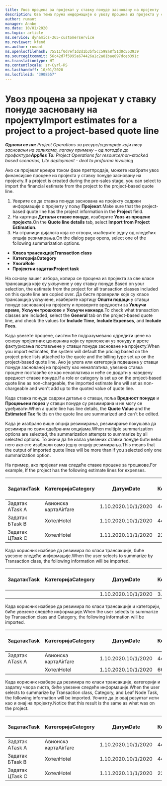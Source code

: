 ```yaml
---
title: Увоз процена за пројекат у ставку понуде засновану на пројекту
description: Ова тема пружа информације о увозу процена из пројекта у ставку понуде.
author: rumant
manager: Annbe
ms.date: 10/01/2020
ms.topic: article
ms.service: dynamics-365-customerservice
ms.reviewer: kfend
ms.author: rumant
ms.openlocfilehash: 75511f0d7ef1d2d1b3bf5cc598a8f51d0c553939
ms.sourcegitcommit: 56c42d7f5995a674426a1c2a81bae897dceb391c
ms.translationtype: HT
ms.contentlocale: sr-Cyrl-RS
ms.lasthandoff: 10/01/2020
ms.locfileid: "3908557"
---
```

# <a name="import-estimates-for-a-project-to-a-project-based-quote-line"></a><span data-ttu-id="4128f-103">Увоз процена за пројекат у ставку понуде засновану на пројекту</span><span class="sxs-lookup"><span data-stu-id="4128f-103">Import estimates for a project to a project-based quote line</span></span>

<span data-ttu-id="4128f-104">_**Односи се на:** Project Operations за ресурс/сценарије који нису засновани на залихама, лагану примену – од погодбе до профактуре_</span><span class="sxs-lookup"><span data-stu-id="4128f-104">_**Applies To:** Project Operations for resource/non-stocked based scenarios, Lite deployment - deal to proforma invoicing_</span></span>


<span data-ttu-id="4128f-105">Ако се пројекат креира током фазе претпродаје, можете изабрати увоз финансијске процене из пројекта у ставку понуде засновану на пројекту.</span><span class="sxs-lookup"><span data-stu-id="4128f-105">If a project is created during the pre-sales stage, you can select to import the financial estimate from the project to the project-based quote line.</span></span>

1. <span data-ttu-id="4128f-106">Уверите се да ставка понуде заснована на пројекту садржи информације о пројекту у пољу **Пројекат**.</span><span class="sxs-lookup"><span data-stu-id="4128f-106">Make sure that the project-based quote line has the project information in the **Project** field.</span></span>
2. <span data-ttu-id="4128f-107">На картици **Детаљи ставке понуде**, изаберите **Увоз из процене пројекта**.</span><span class="sxs-lookup"><span data-stu-id="4128f-107">On the **Quote line details** tab, select **Import from Project Estimation**.</span></span>
3. <span data-ttu-id="4128f-108">На страници дијалога која се отвори, изаберите једну од следећих опција резимирања.</span><span class="sxs-lookup"><span data-stu-id="4128f-108">On the dialog page opens, select one of the following summarization options.</span></span>

  - <span data-ttu-id="4128f-109">**Класа трансакције**</span><span class="sxs-lookup"><span data-stu-id="4128f-109">**Transaction class**</span></span>
  - <span data-ttu-id="4128f-110">**Категорија**</span><span class="sxs-lookup"><span data-stu-id="4128f-110">**Category**</span></span>
  - <span data-ttu-id="4128f-111">**Улога**</span><span class="sxs-lookup"><span data-stu-id="4128f-111">**Role**</span></span> 
  - <span data-ttu-id="4128f-112">**Пројектни задатак**</span><span class="sxs-lookup"><span data-stu-id="4128f-112">**Project task**</span></span>

<span data-ttu-id="4128f-113">На основу вашег избора, копира се процена из пројекта за све класе трансакција које су укључене у ову ставку понуде.</span><span class="sxs-lookup"><span data-stu-id="4128f-113">Based on your selection, the estimate from the project for all transaction classes included on this quote line are copied over.</span></span> <span data-ttu-id="4128f-114">Да бисте проверили које су класе трансакција укључене, изаберите картицу **Општи подаци** у ставци понуде заснованој на пројекту и проверите вредности за **Укључи време**, **Укључи трошкове** и **Укључи накнаде**.</span><span class="sxs-lookup"><span data-stu-id="4128f-114">To check what transaction classes are included, select the **General** tab on the project-based quote line, and check the values for **Include Time**, **Include Expenses**, and **Include Fees**.</span></span>

<span data-ttu-id="4128f-115">Када увезете процене, систем ће подразумевано одредити цене на основу пројектних ценовника који су приложени уз понуду и врсте фактурисања постављене у ставци понуде засноване на пројекту.</span><span class="sxs-lookup"><span data-stu-id="4128f-115">When you import estimates, the system will default the pricing based on the project price lists attached to the quote and the billing type set up on the project-based quote line.</span></span> <span data-ttu-id="4128f-116">Ако је улога или категорија подешена у ставци понуде заснованој на пројекту као ненаплатива, увезена ставка процене поставиће се као ненаплатива и неће се додати у наведену вредност ставке понуде.</span><span class="sxs-lookup"><span data-stu-id="4128f-116">If a role or category is set up on the project-based quote line as non-chargeable, the imported estimate line will set as non-chargeable and won't add up to the quoted value of quote line.</span></span>

<span data-ttu-id="4128f-117">Када ставка понуде садржи детаље о ставци, поља **Вредност понуде** и **Процењени порез** у ставци понуде су резимирана и не могу се уређивати.</span><span class="sxs-lookup"><span data-stu-id="4128f-117">When a quote line has line details, the **Quote Value** and the **Estimated Tax** fields on the quote line are summarized and can't be edited.</span></span>

<span data-ttu-id="4128f-118">Када је изабрано више опција резимирања, резимирање покушава да резимира по свим одабраним опцијама.</span><span class="sxs-lookup"><span data-stu-id="4128f-118">When multiple summarization options are selected, the summarization attempts to summarize by all selected options.</span></span> <span data-ttu-id="4128f-119">То значи да ће излаз увезених ставки понуде бити већи него ако сте изабрали само једну опцију резимирања.</span><span class="sxs-lookup"><span data-stu-id="4128f-119">This means that the output of imported quote lines will be more than if you selected only one summarization option.</span></span>

<span data-ttu-id="4128f-120">На пример, ако пројекат има следеће ставке процене за трошкове.</span><span class="sxs-lookup"><span data-stu-id="4128f-120">For example, If the project has the following estimate lines for expenses.</span></span>

| <span data-ttu-id="4128f-121">Задатак</span><span class="sxs-lookup"><span data-stu-id="4128f-121">Task</span></span> | <span data-ttu-id="4128f-122">Категорија</span><span class="sxs-lookup"><span data-stu-id="4128f-122">Category</span></span> | <span data-ttu-id="4128f-123">Датум</span><span class="sxs-lookup"><span data-stu-id="4128f-123">Date</span></span> | <span data-ttu-id="4128f-124">Количина</span><span class="sxs-lookup"><span data-stu-id="4128f-124">Quantity</span></span> | <span data-ttu-id="4128f-125">Цена по јединици</span><span class="sxs-lookup"><span data-stu-id="4128f-125">Unit price</span></span> | <span data-ttu-id="4128f-126">Износ</span><span class="sxs-lookup"><span data-stu-id="4128f-126">Amount</span></span> |
| --- | --- | --- | --- | --- | --- |
| <span data-ttu-id="4128f-127">Задатак А</span><span class="sxs-lookup"><span data-stu-id="4128f-127">Task A</span></span> | <span data-ttu-id="4128f-128">Авионска карта</span><span class="sxs-lookup"><span data-stu-id="4128f-128">Airfare</span></span> | <span data-ttu-id="4128f-129">1.10.2020.</span><span class="sxs-lookup"><span data-stu-id="4128f-129">10/1/2020</span></span> | <span data-ttu-id="4128f-130">4</span><span class="sxs-lookup"><span data-stu-id="4128f-130">4</span></span> | <span data-ttu-id="4128f-131">400</span><span class="sxs-lookup"><span data-stu-id="4128f-131">400</span></span> | <span data-ttu-id="4128f-132">1600</span><span class="sxs-lookup"><span data-stu-id="4128f-132">1600</span></span> |
| <span data-ttu-id="4128f-133">Задатак Б</span><span class="sxs-lookup"><span data-stu-id="4128f-133">Task B</span></span> | <span data-ttu-id="4128f-134">Хотел</span><span class="sxs-lookup"><span data-stu-id="4128f-134">Hotel</span></span> | <span data-ttu-id="4128f-135">1.10.2020.</span><span class="sxs-lookup"><span data-stu-id="4128f-135">10/1/2020</span></span> | <span data-ttu-id="4128f-136">4</span><span class="sxs-lookup"><span data-stu-id="4128f-136">4</span></span> | <span data-ttu-id="4128f-137">200</span><span class="sxs-lookup"><span data-stu-id="4128f-137">200</span></span> | <span data-ttu-id="4128f-138">800</span><span class="sxs-lookup"><span data-stu-id="4128f-138">800</span></span> |
| <span data-ttu-id="4128f-139">Задатак Ц</span><span class="sxs-lookup"><span data-stu-id="4128f-139">Task C</span></span> | <span data-ttu-id="4128f-140">Хотел</span><span class="sxs-lookup"><span data-stu-id="4128f-140">Hotel</span></span> | <span data-ttu-id="4128f-141">1.11.2020.</span><span class="sxs-lookup"><span data-stu-id="4128f-141">11/1/2020</span></span> | <span data-ttu-id="4128f-142">2</span><span class="sxs-lookup"><span data-stu-id="4128f-142">2</span></span> | <span data-ttu-id="4128f-143">200</span><span class="sxs-lookup"><span data-stu-id="4128f-143">200</span></span> | <span data-ttu-id="4128f-144">400</span><span class="sxs-lookup"><span data-stu-id="4128f-144">400</span></span> |

<span data-ttu-id="4128f-145">Када корисник изабере да резимира по класи трансакције, биће увезене следеће информације.</span><span class="sxs-lookup"><span data-stu-id="4128f-145">When the user selects to summarize by Transaction class, the following information will be imported.</span></span>

| <span data-ttu-id="4128f-146">Задатак</span><span class="sxs-lookup"><span data-stu-id="4128f-146">Task</span></span> | <span data-ttu-id="4128f-147">Категорија</span><span class="sxs-lookup"><span data-stu-id="4128f-147">Category</span></span> | <span data-ttu-id="4128f-148">Датум</span><span class="sxs-lookup"><span data-stu-id="4128f-148">Date</span></span> | <span data-ttu-id="4128f-149">Количина</span><span class="sxs-lookup"><span data-stu-id="4128f-149">Quantity</span></span> | <span data-ttu-id="4128f-150">Цена по јединици</span><span class="sxs-lookup"><span data-stu-id="4128f-150">Unit price</span></span> | <span data-ttu-id="4128f-151">Износ</span><span class="sxs-lookup"><span data-stu-id="4128f-151">Amount</span></span> |
| --- | --- | --- | --- | --- | --- |
| | | <span data-ttu-id="4128f-152">1.10.2020.</span><span class="sxs-lookup"><span data-stu-id="4128f-152">10/1/2020</span></span> | <span data-ttu-id="4128f-153">3.34</span><span class="sxs-lookup"><span data-stu-id="4128f-153">3.34</span></span> | <span data-ttu-id="4128f-154">840</span><span class="sxs-lookup"><span data-stu-id="4128f-154">840</span></span> | <span data-ttu-id="4128f-155">2800</span><span class="sxs-lookup"><span data-stu-id="4128f-155">2800</span></span> |

<span data-ttu-id="4128f-156">Када корисник изабере да резимира по класи трансакције и категорији, биће увезене следеће информације.</span><span class="sxs-lookup"><span data-stu-id="4128f-156">When the user selects to summarize by Transaction class and Category, the following information will be imported.</span></span>

| <span data-ttu-id="4128f-157">Задатак</span><span class="sxs-lookup"><span data-stu-id="4128f-157">Task</span></span> | <span data-ttu-id="4128f-158">Категорија</span><span class="sxs-lookup"><span data-stu-id="4128f-158">Category</span></span> | <span data-ttu-id="4128f-159">Датум</span><span class="sxs-lookup"><span data-stu-id="4128f-159">Date</span></span> | <span data-ttu-id="4128f-160">Количина</span><span class="sxs-lookup"><span data-stu-id="4128f-160">Quantity</span></span> | <span data-ttu-id="4128f-161">Цена по јединици</span><span class="sxs-lookup"><span data-stu-id="4128f-161">Unit price</span></span> | <span data-ttu-id="4128f-162">Износ</span><span class="sxs-lookup"><span data-stu-id="4128f-162">Amount</span></span> |
| --- | --- | --- | --- | --- | --- |
| <span data-ttu-id="4128f-163">Задатак А</span><span class="sxs-lookup"><span data-stu-id="4128f-163">Task A</span></span> | <span data-ttu-id="4128f-164">Авионска карта</span><span class="sxs-lookup"><span data-stu-id="4128f-164">Airfare</span></span> | <span data-ttu-id="4128f-165">1.10.2020.</span><span class="sxs-lookup"><span data-stu-id="4128f-165">10/1/2020</span></span> | <span data-ttu-id="4128f-166">4</span><span class="sxs-lookup"><span data-stu-id="4128f-166">4</span></span> | <span data-ttu-id="4128f-167">400</span><span class="sxs-lookup"><span data-stu-id="4128f-167">400</span></span> | <span data-ttu-id="4128f-168">1600</span><span class="sxs-lookup"><span data-stu-id="4128f-168">1600</span></span> |
| | <span data-ttu-id="4128f-169">Хотел</span><span class="sxs-lookup"><span data-stu-id="4128f-169">Hotel</span></span> | <span data-ttu-id="4128f-170">1.10.2020.</span><span class="sxs-lookup"><span data-stu-id="4128f-170">10/1/2020</span></span> | <span data-ttu-id="4128f-171">6</span><span class="sxs-lookup"><span data-stu-id="4128f-171">6</span></span> | <span data-ttu-id="4128f-172">200</span><span class="sxs-lookup"><span data-stu-id="4128f-172">200</span></span> | <span data-ttu-id="4128f-173">1200</span><span class="sxs-lookup"><span data-stu-id="4128f-173">1200</span></span> |

<span data-ttu-id="4128f-174">Када корисник изабере да резимира по класи трансакције, категорији и задатку чвора листа, биће увезене следеће информације.</span><span class="sxs-lookup"><span data-stu-id="4128f-174">When the user selects to summarize by Transaction class, Category, and Leaf Node Task, the following information will be imported.</span></span> <span data-ttu-id="4128f-175">Уочите да је овај резултат исти као и онај на пројекту.</span><span class="sxs-lookup"><span data-stu-id="4128f-175">Notice that this result is the same as what was on the project.</span></span>

| <span data-ttu-id="4128f-176">Задатак</span><span class="sxs-lookup"><span data-stu-id="4128f-176">Task</span></span> | <span data-ttu-id="4128f-177">Категорија</span><span class="sxs-lookup"><span data-stu-id="4128f-177">Category</span></span> | <span data-ttu-id="4128f-178">Датум</span><span class="sxs-lookup"><span data-stu-id="4128f-178">Date</span></span> | <span data-ttu-id="4128f-179">Количина</span><span class="sxs-lookup"><span data-stu-id="4128f-179">Quantity</span></span> | <span data-ttu-id="4128f-180">Цена по јединици</span><span class="sxs-lookup"><span data-stu-id="4128f-180">Unit price</span></span> | <span data-ttu-id="4128f-181">Износ</span><span class="sxs-lookup"><span data-stu-id="4128f-181">Amount</span></span> |
| --- | --- | --- | --- | --- | --- |
| <span data-ttu-id="4128f-182">Задатак А</span><span class="sxs-lookup"><span data-stu-id="4128f-182">Task A</span></span> | <span data-ttu-id="4128f-183">Авионска карта</span><span class="sxs-lookup"><span data-stu-id="4128f-183">Airfare</span></span> | <span data-ttu-id="4128f-184">1.10.2020.</span><span class="sxs-lookup"><span data-stu-id="4128f-184">10/1/2020</span></span> | <span data-ttu-id="4128f-185">4</span><span class="sxs-lookup"><span data-stu-id="4128f-185">4</span></span> | <span data-ttu-id="4128f-186">400</span><span class="sxs-lookup"><span data-stu-id="4128f-186">400</span></span> | <span data-ttu-id="4128f-187">1600</span><span class="sxs-lookup"><span data-stu-id="4128f-187">1600</span></span> |
| <span data-ttu-id="4128f-188">Задатак Б</span><span class="sxs-lookup"><span data-stu-id="4128f-188">Task B</span></span> | <span data-ttu-id="4128f-189">Хотел</span><span class="sxs-lookup"><span data-stu-id="4128f-189">Hotel</span></span> | <span data-ttu-id="4128f-190">1.10.2020.</span><span class="sxs-lookup"><span data-stu-id="4128f-190">10/1/2020</span></span> | <span data-ttu-id="4128f-191">4</span><span class="sxs-lookup"><span data-stu-id="4128f-191">4</span></span> | <span data-ttu-id="4128f-192">200</span><span class="sxs-lookup"><span data-stu-id="4128f-192">200</span></span> | <span data-ttu-id="4128f-193">800</span><span class="sxs-lookup"><span data-stu-id="4128f-193">800</span></span> |
| <span data-ttu-id="4128f-194">Задатак Ц</span><span class="sxs-lookup"><span data-stu-id="4128f-194">Task C</span></span> | <span data-ttu-id="4128f-195">Хотел</span><span class="sxs-lookup"><span data-stu-id="4128f-195">Hotel</span></span> | <span data-ttu-id="4128f-196">1.11.2020.</span><span class="sxs-lookup"><span data-stu-id="4128f-196">11/1/2020</span></span> | <span data-ttu-id="4128f-197">2</span><span class="sxs-lookup"><span data-stu-id="4128f-197">2</span></span> | <span data-ttu-id="4128f-198">200</span><span class="sxs-lookup"><span data-stu-id="4128f-198">200</span></span> | <span data-ttu-id="4128f-199">400</span><span class="sxs-lookup"><span data-stu-id="4128f-199">400</span></span> |
